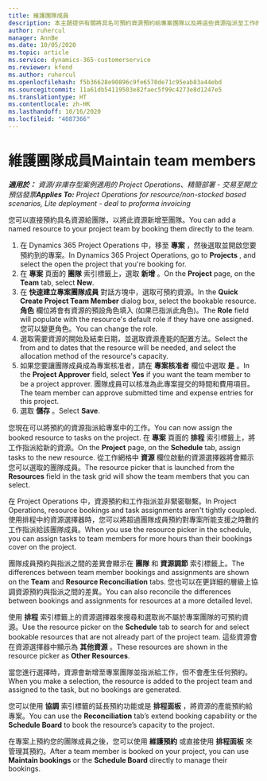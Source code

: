```yaml
---
title: 維護團隊成員
description: 本主題提供有關將具名可預約資源預約給專案團隊以及將這些資源指派至工作的資訊。
author: ruhercul
manager: AnnBe
ms.date: 10/05/2020
ms.topic: article
ms.service: dynamics-365-customerservice
ms.reviewer: kfend
ms.author: ruhercul
ms.openlocfilehash: f5b36628e90896c9fe6570de71c95eab83a44ebd
ms.sourcegitcommit: 11a61db54119503e82faec5f99c4273e8d1247e5
ms.translationtype: HT
ms.contentlocale: zh-HK
ms.lasthandoff: 10/16/2020
ms.locfileid: "4087366"
---
```

# <a name="maintain-team-members"></a><span data-ttu-id="e5f6f-103">維護團隊成員</span><span class="sxs-lookup"><span data-stu-id="e5f6f-103">Maintain team members</span></span>

<span data-ttu-id="e5f6f-104">_**適用於：** 資源/非庫存型案例適用的 Project Operations、精簡部署 - 交易至開立預估發票_</span><span class="sxs-lookup"><span data-stu-id="e5f6f-104">_**Applies To:** Project Operations for resource/non-stocked based scenarios, Lite deployment - deal to proforma invoicing_</span></span>

<span data-ttu-id="e5f6f-105">您可以直接預約具名資源給團隊，以將此資源新增至團隊。</span><span class="sxs-lookup"><span data-stu-id="e5f6f-105">You can add a named resource to your project team by booking them directly to the team.</span></span>

1. <span data-ttu-id="e5f6f-106">在 Dynamics 365 Project Operations 中，移至 **專案** ，然後選取並開啟您要預約到的專案。</span><span class="sxs-lookup"><span data-stu-id="e5f6f-106">In Dynamics 365 Project Operations, go to **Projects** , and select the open the project that you're booking for.</span></span>
2. <span data-ttu-id="e5f6f-107">在 **專案** 頁面的 **團隊** 索引標籤上，選取 **新增** 。</span><span class="sxs-lookup"><span data-stu-id="e5f6f-107">On the **Project** page, on the **Team** tab, select **New**.</span></span> 
3. <span data-ttu-id="e5f6f-108">在 **快速建立專案團隊成員** 對話方塊中，選取可預約資源。</span><span class="sxs-lookup"><span data-stu-id="e5f6f-108">In the **Quick Create Project Team Member** dialog box, select the bookable resource.</span></span> <span data-ttu-id="e5f6f-109">**角色** 欄位將會有資源的預設角色填入 (如果已指派此角色)。</span><span class="sxs-lookup"><span data-stu-id="e5f6f-109">The **Role** field will populate with the resource's default role if they have one assigned.</span></span> <span data-ttu-id="e5f6f-110">您可以變更角色。</span><span class="sxs-lookup"><span data-stu-id="e5f6f-110">You can change the role.</span></span> 
4. <span data-ttu-id="e5f6f-111">選取需要資源的開始及結束日期，並選取資源產能的配置方法。</span><span class="sxs-lookup"><span data-stu-id="e5f6f-111">Select the from and to dates that the resource will be needed, and select the allocation method of the resource's capacity.</span></span> 
5. <span data-ttu-id="e5f6f-112">如果您要讓團隊成員成為專案核准者，請在 **專案核准者** 欄位中選取 **是** 。</span><span class="sxs-lookup"><span data-stu-id="e5f6f-112">In the **Project Approver** field, select **Yes** if you want the team member to be a project approver.</span></span> <span data-ttu-id="e5f6f-113">團隊成員可以核准為此專案提交的時間和費用項目。</span><span class="sxs-lookup"><span data-stu-id="e5f6f-113">The team member can approve submitted time and expense entries for this project.</span></span> 
6. <span data-ttu-id="e5f6f-114">選取 **儲存** 。</span><span class="sxs-lookup"><span data-stu-id="e5f6f-114">Select **Save**.</span></span>

<span data-ttu-id="e5f6f-115">您現在可以將預約的資源指派給專案中的工作。</span><span class="sxs-lookup"><span data-stu-id="e5f6f-115">You can now assign the booked resource to tasks on the project.</span></span> <span data-ttu-id="e5f6f-116">在 **專案** 頁面的 **排程** 索引標籤上，將工作指派給新的資源。</span><span class="sxs-lookup"><span data-stu-id="e5f6f-116">On the **Project** page, on the **Schedule** tab, assign tasks to the new resource.</span></span> <span data-ttu-id="e5f6f-117">從工作網格中 **資源** 欄位啟動的資源選擇器將會顯示您可以選取的團隊成員。</span><span class="sxs-lookup"><span data-stu-id="e5f6f-117">The resource picker that is launched from the **Resources** field in the task grid will show the team members that you can select.</span></span>


<span data-ttu-id="e5f6f-118">在 Project Operations 中，資源預約和工作指派並非緊密聯繫。</span><span class="sxs-lookup"><span data-stu-id="e5f6f-118">In Project Operations, resource bookings and task assignments aren't tightly coupled.</span></span> <span data-ttu-id="e5f6f-119">使用排程中的資源選擇器時，您可以將超過團隊成員預約對專案所能支援之時數的工作指派給該團隊成員。</span><span class="sxs-lookup"><span data-stu-id="e5f6f-119">When you use the resource picker in the schedule, you can assign tasks to team members for more hours than their bookings cover on the project.</span></span>

<span data-ttu-id="e5f6f-120">團隊成員預約與指派之間的差異會顯示在 **團隊** 和 **資源調節** 索引標籤上。</span><span class="sxs-lookup"><span data-stu-id="e5f6f-120">The differences between team member bookings and assignments are shown on the **Team** and **Resource Reconciliation** tabs.</span></span> <span data-ttu-id="e5f6f-121">您也可以在更詳細的層級上協調資源預約與指派之間的差異。</span><span class="sxs-lookup"><span data-stu-id="e5f6f-121">You can also reconcile the differences between bookings and assignments for resources at a more detailed level.</span></span>

<span data-ttu-id="e5f6f-122">使用 **排程** 索引標籤上的資源選擇器來搜尋和選取尚不屬於專案團隊的可預約資源。</span><span class="sxs-lookup"><span data-stu-id="e5f6f-122">Use the resource picker on the **Schedule** tab to search for and select bookable resources that are not already part of the project team.</span></span> <span data-ttu-id="e5f6f-123">這些資源會在資源選擇器中顯示為 **其他資源** 。</span><span class="sxs-lookup"><span data-stu-id="e5f6f-123">These resources are shown in the resource picker as **Other Resources**.</span></span>

<span data-ttu-id="e5f6f-124">當您進行選擇時，資源會新增至專案團隊並指派給工作，但不會產生任何預約。</span><span class="sxs-lookup"><span data-stu-id="e5f6f-124">When you make a selection, the resource is added to the project team and assigned to the task, but no bookings are generated.</span></span>

<span data-ttu-id="e5f6f-125">您可以使用 **協調** 索引標籤的延長預約功能或是 **排程面板** ，將資源的產能預約給專案。</span><span class="sxs-lookup"><span data-stu-id="e5f6f-125">You can use the **Reconciliation** tab’s extend booking capability or the **Schedule Board** to book the resource’s capacity to the project.</span></span>

<span data-ttu-id="e5f6f-126">在專案上預約您的團隊成員之後，您可以使用 **維護預約** 或直接使用 **排程面板** 來管理其預約。</span><span class="sxs-lookup"><span data-stu-id="e5f6f-126">After a team member is booked on your project, you can use **Maintain bookings** or the **Schedule Board** directly to manage their bookings.</span></span>
